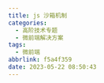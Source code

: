 ```yaml
---
title: js 沙箱机制
categories:
  - 高阶技术专题
  - 微前端解决方案
tags:
  - 微前端
abbrlink: f5a4f359
date: 2023-05-22 08:50:43
---
```



